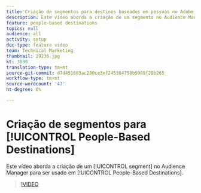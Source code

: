 ```yaml
---
title: Criação de segmentos para destinos baseados em pessoas no Adobe Audience Manager
description: Este vídeo aborda a criação de um segmento no Audience Manager para ser usado em Destinos baseados em pessoas.
feature: people-based destinations
topics: null
audience: all
activity: setup
doc-type: feature video
team: Technical Marketing
thumbnail: 29236.jpg
kt: 3690
translation-type: tm+mt
source-git-commit: d7d451683ac280ce3ef245384758b5989f28b265
workflow-type: tm+mt
source-wordcount: '47'
ht-degree: 0%

---
```



# Criação de segmentos para [!UICONTROL People-Based Destinations]

Este vídeo aborda a criação de um [!UICONTROL segment] no Audience Manager para ser usado em [!UICONTROL People-Based Destinations].

>[!VIDEO](https://video.tv.adobe.com/v/29236/?quality=12)
